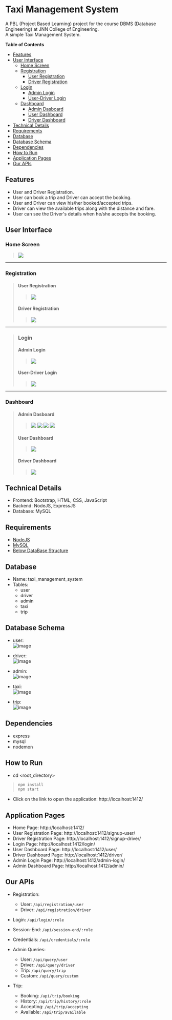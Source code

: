 <h1> Taxi Management System </h1>

A PBL (Project Based Learning) project for the course DBMS (Database Engineering) at JNN College of Engineering.  
A simple Taxi Management System.

<!-- START doctoc generated TOC please keep comment here to allow auto update -->
<!-- DON'T EDIT THIS SECTION, INSTEAD RE-RUN doctoc TO UPDATE -->
**Table of Contents**

- [Features](#features)
- [User Interface](#user-interface)
  - [Home Screen](#home-screen)
  - [Registration](#registration)
    - [User Registration](#user-registration)
    - [Driver Registration](#driver-registration)
  - [Login](#login)
    - [Admin Login](#admin-login)
    - [User-Driver Login](#user-driver-login)
  - [Dashboard](#dashboard)
    - [Admin Dasboard](#admin-dasboard)
    - [User Dashboard](#user-dashboard)
    - [Driver Dashboard](#driver-dashboard)
- [Technical Details](#technical-details)
- [Requirements](#requirements)
- [Database](#database)
- [Database Schema](#database-schema)
- [Dependencies](#dependencies)
- [How to Run](#how-to-run)
- [Application Pages](#application-pages)
- [Our APIs](#our-apis)

<!-- END doctoc generated TOC please keep comment here to allow auto update -->


## Features

- User and Driver Registration.
- User can book a trip and Driver can accept the booking.
- User and Driver can view his/her booked/accepted trips.
- Driver can view the available trips along with the distance and fare.
- User can see the Driver's details when he/she accepts the booking.

## User Interface

### Home Screen
> <img height="auto" src="./Documentation\UI\Home.jpg" />

<hr>

### Registration
> 
> #### User Registration 
> > <img  src="./Documentation\UI\registration-user.jpg"/>
> 
> #### Driver Registration 
> > <img  src="./Documentation\UI\registration-driverLicenceInfo.jpg"/>
> 
<hr>

> ### Login
> 
> #### Admin Login
> > <img  src="./Documentation\UI\login-admin.jpg"/>
> 
> #### User-Driver Login 
> > <img  src="./Documentation\UI\login-userDriver.jpg"/>
> 
<hr>

### Dashboard
> 
> #### Admin Dasboard
> > <img  src="./Documentation\UI\admin1.jpg"/>
> > <img  src="./Documentation\UI\Admin2.jpg"/>
> > <img  src="./Documentation\UI\Admin3.jpg"/>
> > <img  src="./Documentation\UI\Admin4.jpg"/>
> 
> #### User Dashboard 
> > <img  src="./Documentation\UI\dashboard-user.jpg"/>
> 
> #### Driver Dashboard 
> > <img  src="./Documentation\UI\dashboard-driver.jpg"/>
> 
## Technical Details

- Frontend: Bootstrap, HTML, CSS, JavaScript
- Backend: NodeJS, ExpressJS
- Database: MySQL

## Requirements

- [NodeJS](https://nodejs.org/en/)
- [MySQL](https://www.mysql.com/)
- [Below DataBase Structure](#database "Database & Database Structure")

## Database

- Name: taxi_management_system
- Tables:
  - user
  - driver
  - admin
  - taxi
  - trip

## Database Schema

- user:  
![image](https://user-images.githubusercontent.com/66154908/144718389-f33644cc-db92-4d83-a423-b0d74cbdbaa1.png)

- driver:  
![image](https://user-images.githubusercontent.com/66154908/144718410-7401f1c3-b3fe-479d-9226-2d8a9b7a2e53.png)

- admin:  
![image](https://user-images.githubusercontent.com/66154908/144718433-06abc683-b65e-48e0-836f-f31179d2c751.png)

- taxi:  
![image](https://user-images.githubusercontent.com/66154908/144718471-236f7daa-728e-499c-b0ec-fcaf733f969d.png)

- trip:  
![image](https://user-images.githubusercontent.com/66154908/144718450-6b083140-6987-4ae8-9ad5-c32c16ca65c9.png)

## Dependencies

- express
- mysql
- nodemon

## How to Run

- cd <root_directory>
> ```sh
> npm install
> npm start
> ```
- Click on the link to open the application: http://localhost:1412/

## Application Pages

- Home Page: http://localhost:1412/
- User Registration Page: http://localhost:1412/signup-user/
- Driver Registration Page: http://localhost:1412/signup-driver/
- Login Page: http://localhost:1412/login/
- User Dashboard Page: http://localhost:1412/user/
- Driver Dashboard Page: http://localhost:1412/driver/
- Admin Login Page: http://localhost:1412/admin-login/
- Admin Dashboard Page: http://localhost:1412/admin/

## Our APIs

- Registration:
  - User: `/api/registration/user`
  - Driver: `/api/registration/driver`

- Login: `/api/login/:role`

- Session-End: `/api/session-end/:role`

- Credentials: `/api/credentials/:role`

- Admin Queries:
  - User: `/api/query/user`
  - Driver: `/api/query/driver`
  - Trip: `/api/query/trip`
  - Custom: `/api/query/custom`

- Trip:
  - Booking: `/api/trip/booking`
  - History: `/api/trip/history/:role`
  - Accepting: `/api/trip/accepting`
  - Available: `/api/trip/available`
